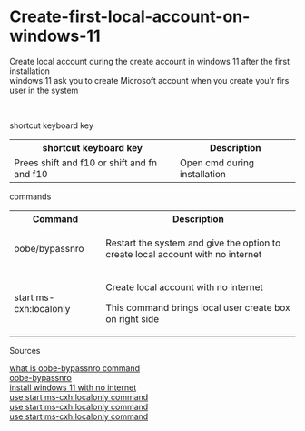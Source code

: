 # Create-first-local-account-on-windows-11

<p>Create local account during the create account in windows 11 after the first installation
<br>
windows 11 ask you to create Microsoft account when you create you'r firs user in the system
</p>
<br>
<p>shortcut keyboard key</p>
<table>
  <tr>
    <th>shortcut keyboard key</th>
    <th>Description</th>
  </tr>
  <tr>
    <td>Prees shift and f10 or shift and fn and f10</td>
    <td>Open cmd during installation</td>
  </tr>
</table>
<p>commands</p>
<table>
  <tr>
    <th>Command</th>
    <th>Description</th>
  </tr>
  <tr>
    <td>oobe/bypassnro</td>
    <td><p>Restart the system and give the option to create local account with no internet</p></td>
  </tr>
  <tr>
    <td>start ms-cxh:localonly</td>
    <td><p>Create local account with no internet</p><p>This command brings local user create box on right side</p></td>
  </tr>
</table>
<p>Sources</p>
<a href="https://www.elevenforum.com/t/what-is-oobe-bypassnro.5011/">what is oobe-bypassnro command</a>
<br>
<a href="https://linustechtips.com/topic/1515890-what-does-oobebypassnro-stand-for/">oobe-bypassnro</a>
<br>
<a href="https://pureinfotech.com/bypass-internet-connection-install-windows-11/">install windows 11 with no internet</a>
<br>
<a href="https://www.youtube.com/watch?v=LK75SWX4F2s">use start ms-cxh:localonly command</a>
<br>
<a href="https://www.reddit.com/r/WindowsHelp/comments/1ij7wh3/how_to_setup_windows_11_24h2_with_a_local_user/?share_id=oQ-E74PNFCYsUQzPP1Fko&utm_medium=ios_app&utm_name=ioscss&utm_source=share&utm_term=1">use start ms-cxh:localonly command</a>
<br>
<a href="https://www.tomshardware.com/pc-components/gpus/windows-11-local-account-workaround-discovered-just-as-microsoft-closes-previous-loophole-in-insider-build">use start ms-cxh:localonly command</a>
